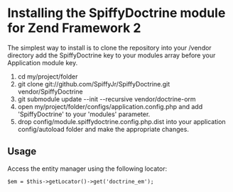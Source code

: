 # Installing the SpiffyDoctrine module for Zend Framework 2 
The simplest way to install is to clone the repository into your /vendor directory add the 
SpiffyDoctrine key to your modules array before your Application module key.

  1. cd my/project/folder
  2. git clone git://github.com/SpiffyJr/SpiffyDoctrine.git vendor/SpiffyDoctrine
  3. git submodule update --init --recursive vendor/doctrine-orm
  4. open my/project/folder/configs/application.config.php and add 'SpiffyDoctrine' to your 'modules' parameter.
  5. drop config/module.spiffydoctrine.config.php.dist into your application config/autoload folder
     and make the appropriate changes.
     
## Usage
Access the entity manager using the following locator: 

    $em = $this->getLocator()->get('doctrine_em');